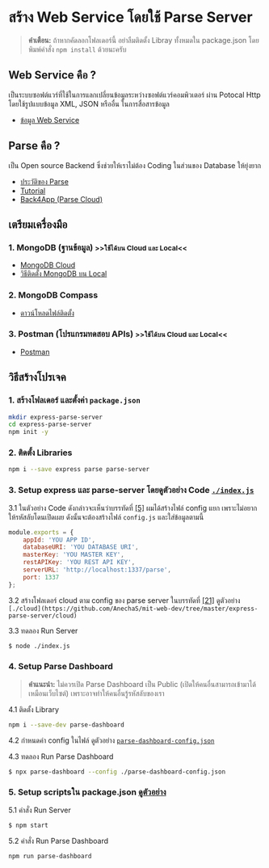 # สร้าง Web Service โดยใช้ Parse Server

> **คำเตือน:** ถ้าหากคัดลอกโฟลเดอร์นี้ อย่าลืมติดตั้ง Libray ทั้งหมดใน package.json โดยพิมพ์คำสั่ง `npm install` ด้วยนะครับ

## Web Service คือ ?

เป็นระบบซอฟต์แวร์ที่ใช้ในการแลกเปลี่ยนข้อมูลระหว่างซอฟต์แวร์คอมพิวเตอร์ ผ่าน Potocal Http โดยใช้รูปแบบข้อมูล XML, JSON หรืออื่น ในการสื่อสารข้อมูล 

- [ข้อมูล Web Service](https://en.wikipedia.org/wiki/Web_service)

## Parse คือ ?

เป็น Open source Backend ซึ่งช่วยให้เราไม่ต้อง Coding ในส่วนของ Database ให้ยุ่งยาก 

- [ประวัติของ Parse](https://en.wikipedia.org/wiki/Parse_(platform))
- [Tutorial](https://parseplatform.org/)
- [Back4App (Parse Cloud)](https://www.back4app.com/)

## เตรียมเครื่องมือ

### 1. MongoDB (ฐานข้อมูล) <small>>>ใช้ได้บน Cloud และ Local<<</small>

- [MongoDB Cloud](https://www.mongodb.com/cloud/atlas)
- [วิธีติดตั้ง MongoDB บน Local](https://docs.mongodb.com/manual/administration/install-community/)

### 2. MongoDB Compass
- [ดาวน์โหลดไฟล์ติดตั้ง](https://www.mongodb.com/try/download/compass)

### 3. Postman (โปรแกรมทดสอบ APIs) <small>>>ใช้ได้บน Cloud และ Local<<</small>
- [Postman](https://www.postman.com/)

## วิธีสร้างโปรเจค

### 1. สร้างโฟลเดอร์ และตั้งค่า `package.json`

```bash
mkdir express-parse-server
cd express-parse-server
npm init -y
```

### 2. ติดตั้ง Libraries
```bash
npm i --save express parse parse-server
```

### 3. Setup express และ parse-server โดยดูตัวอย่าง Code [`./index.js`](index.js)

3.1 ในตัวอย่าง Code ดังกล่าวจะเห็นว่าบรรทัดที่ [[5]](https://github.com/AnechaS/mit-web-dev/blob/master/express-parse-server/index.js#L5) ผมได้สร้างไฟล์ config แยก เพราะไม่อยากให้รหัสลับโดนเปิดเผย ดังนั้นจะต้องสร้างไฟล์ `config.js` และใส่ข้อมูลตามนี้

```javascript
module.exports = {
    appId: 'YOU APP ID',
    databaseURI: 'YOU DATABASE URI',
    masterKey: 'YOU MASTER KEY',
    restAPIKey: 'YOU REST API KEY',
    serverURL: 'http://localhost:1337/parse',
    port: 1337
};
```

3.2 สร้างโฟลเดอร์ cloud ตาม config ของ parse server ในบรรทัดที่ [[21]](https://github.com/AnechaS/mit-web-dev/blob/master/express-parse-server/index.js#L21) ดูตัวอย่าง `[./cloud](https://github.com/AnechaS/mit-web-dev/tree/master/express-parse-server/cloud)`

3.3 ทดลอง Run Server

```bash
$ node ./index.js
```

### 4. Setup Parse Dashboard

> **คำแนะนำ:** ไม่ควรเปิด Parse Dashboard เป็น Public (เปิดให้คนอื่นสามารถเข้ามาได้เหมือนเว็บไซต์) เพราะอาจทำให้คนอื่นรู้รหัสลับของเรา

4.1 ติดตั้ง Library

```bash
npm i --save-dev parse-dashboard
```

4.2 กำหนดค่า config ในไฟล์ ดูตัวอย่าง [`parse-dashboard-config.json`](parse-dashboard-config.json)

4.3 ทดลอง Run Parse Dashboard

```bash
$ npx parse-dashboard --config ./parse-dashboard-config.json
```

### 5. Setup scriptsใน package.json [ดูตัวอย่าง](https://github.com/AnechaS/mit-web-dev/blob/master/express-parse-server/package.json#L6-L9)

5.1 คำสั่ง Run Server

```bash
$ npm start
```

5.2 คำสั่ง Run Parse Dashboard

```bash
npm run parse-dashboard
```
